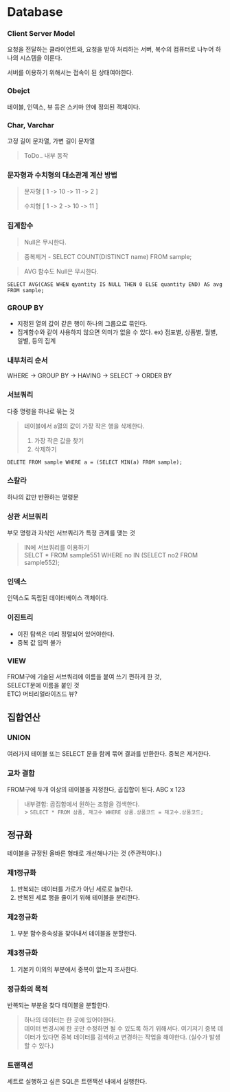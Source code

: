 # Database

### Client Server Model

요청을 전달하는 클라이언트와, 요청을 받아 처리하는 서버, 복수의 컴퓨터로 나누어 하나의 시스템을 이룬다.

서버를 이용하기 위해서는 접속이 된 상태여야한다.

### Obejct

테이블, 인덱스, 뷰 등은 스키마 안에 정의된 객체이다.

### Char, Varchar

고정 길이 문자열, 가변 길이 문자열

> ToDo.. 내부 동작

### 문자형과 수치형의 대소관계 계산 방법

> 문자형 [ 1 -> 10 -> 11 -> 2 ]
>
> 수치형 [ 1 -> 2 -> 10 -> 11 ]

### 집계함수

> Null은 무시한다. <br>

> 중복제거 - SELECT COUNT(DISTINCT name) FROM sample; <br>

> AVG 함수도 Null은 무시한다. <br>

```
SELECT AVG(CASE WHEN qyantity IS NULL THEN 0 ELSE quantity END) AS avg FROM sample;
```

### GROUP BY

- 지정된 열의 값이 같은 행이 하나의 그룹으로 묶인다.
- 집계함수와 같이 사용하지 않으면 의미가 없을 수 있다. ex) 점포별, 상품별, 월별, 일별, 등의 집계

### 내부처리 순서

WHERE -> GROUP BY -> HAVING -> SELECT -> ORDER BY

### 서브쿼리

다중 명령을 하나로 묶는 것

> 테이블에서 a열의 값이 가장 작은 행을 삭제한다. <br>
>
> 1. 가장 작은 값을 찾기 <br>
> 2. 삭제하기

```
DELETE FROM sample WHERE a = (SELECT MIN(a) FROM sample);
```

### 스칼라

하나의 값만 반환하는 명령문

### 상관 서브쿼리

부모 명령과 자식인 서브쿼리가 특정 관계를 맺는 것

> IN에 서브쿼리를 이용하기 <br>
> SELCT \* FROM sample551 WHERE no IN (SELECT no2 FROM sample552);

### 인덱스

인덱스도 독립된 데이터베이스 객체이다.

### 이진트리

- 이진 탐색은 미리 정렬되어 있어야한다.
- 중복 값 입력 불가

### VIEW

FROM구에 기술된 서브쿼리에 이름을 붙여 쓰기 편하게 한 것, <br>
SELECT문에 이름을 붙인 것 <br>
ETC) 머티리얼라이즈드 뷰?

## 집합연산

### UNION

여러가지 테이블 또는 SELECT 문을 함께 묶어 결과를 반환한다. 중복은 제거한다.

### 교차 결합

FROM구에 두개 이상의 테이블을 지정한다, 곱집합이 된다. ABC x 123

> 내부결합: 곱집합에서 원하는 조합을 검색한다. <br> > `SELECT * FROM 삼품, 재고수 WHERE 상품.상품코드 = 재고수.상품코드;`

## 정규화

테이블을 규정된 올바른 형태로 개선해나가는 것 (주관적이다.)

### 제1정규화

1. 반복되는 데이터를 가로가 아닌 세로로 늘린다.
2. 반복된 세로 행을 줄이기 위해 테이블을 분리한다.

### 제2정규화

1. 부분 함수종속성을 찾아내서 테이블을 분할한다.

### 제3정규화

1. 기본키 이외의 부분에서 중복이 없는지 조사한다.

### 정규화의 목적

반복되는 부분을 찾다 테이블을 분할한다.

> 하나의 데이터는 한 곳에 있어야한다. <br>
> 데이터 변경시에 한 곳만 수정하면 될 수 있도록 하기 위해서다.
> 여기저기 중복 데이터가 있다면 중복 데이터를 검색하고 변경하는 작업을 해야한다. (실수가 발생할 수 있다.)

### 트랜잭션

세트로 실행하고 싶은 SQL은 트랜잭션 내에서 실행한다.
